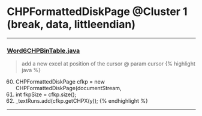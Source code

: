# CHPFormattedDiskPage @Cluster 1 (break, data, littleendian)

***

### [Word6CHPBinTable.java](https://searchcode.com/codesearch/view/48925102/)
> add a new excel at position of the cursor @ param cursor 
{% highlight java %}
60. CHPFormattedDiskPage cfkp = new CHPFormattedDiskPage(documentStream,
63. int fkpSize = cfkp.size();
67.   _textRuns.add(cfkp.getCHPX(y));
{% endhighlight %}

***

